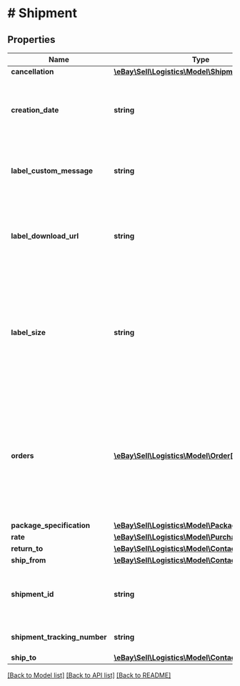 # # Shipment

## Properties

Name | Type | Description | Notes
------------ | ------------- | ------------- | -------------
**cancellation** | [**\eBay\Sell\Logistics\Model\ShipmentCancellation**](ShipmentCancellation.md) |  | [optional]
**creation_date** | **string** | The date and time the shipment was created, formatted as an ISO 8601 UTC string. Format: YYYY-MM-DDTHH:MM:SS.SSSZ Example: 2018-08-06T01:00:00.000Z | [optional]
**label_custom_message** | **string** | If supported by the selected shipping carrier, this field can contain optional seller text to be printed on the shipping label. | [optional]
**label_download_url** | **string** | The direct URL the seller can use to download an image of the shipping label. By default, the file format is PDF. See downloadLabelFile for requesting different response file formats. | [optional]
**label_size** | **string** | The seller&#39;s desired label size. The support for multi-sized labels is shipping-carrier specific and if the size requested in the creaateFromShippingQuote call matches a size the carrier supports, the value will be represented here in the shipment. Currently, the only valid value is: 4&amp;quot;x6&amp;quot; | [optional]
**orders** | [**\eBay\Sell\Logistics\Model\Order[]**](Order.md) | This list value is optionally assigned by the seller. When present, each element in the returned list contains seller-assigned information about an order (such as an order number). Because a package can contain all or part of one or more orders, this field provides a way for sellers to identify the packages that contain specific orders. | [optional]
**package_specification** | [**\eBay\Sell\Logistics\Model\PackageSpecification**](PackageSpecification.md) |  | [optional]
**rate** | [**\eBay\Sell\Logistics\Model\PurchasedRate**](PurchasedRate.md) |  | [optional]
**return_to** | [**\eBay\Sell\Logistics\Model\Contact**](Contact.md) |  | [optional]
**ship_from** | [**\eBay\Sell\Logistics\Model\Contact**](Contact.md) |  | [optional]
**shipment_id** | **string** | The unique eBay-assigned ID for the shipment. The ID is generated when the shipment is created by a call to createFromShippingQuote. | [optional]
**shipment_tracking_number** | **string** | A unique carrier-assigned ID string that can be used to track the shipment. | [optional]
**ship_to** | [**\eBay\Sell\Logistics\Model\Contact**](Contact.md) |  | [optional]

[[Back to Model list]](../../README.md#models) [[Back to API list]](../../README.md#endpoints) [[Back to README]](../../README.md)
